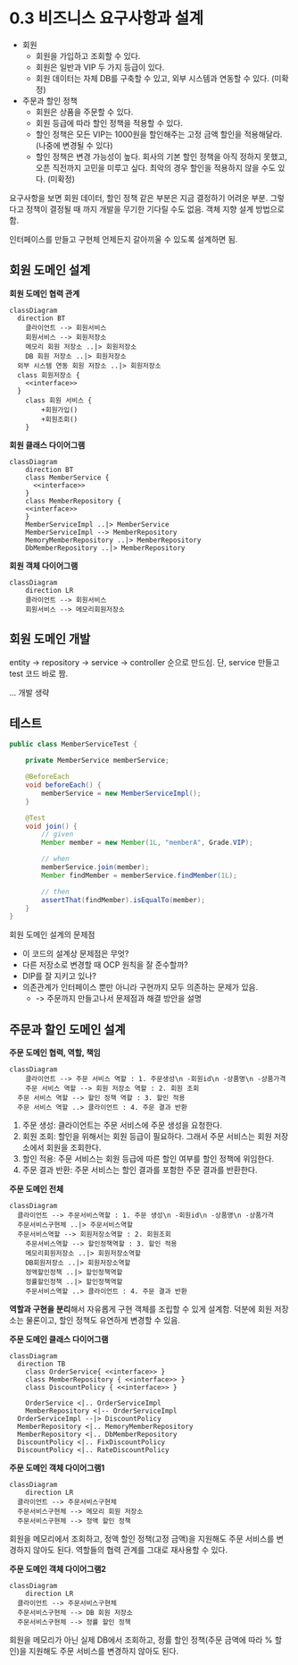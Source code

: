 # 0.3 비즈니스 요구사항과 설계

- 회원
  - 회원을 가입하고 조회할 수 있다.
  - 회원은 일반과 VIP 두 가지 등급이 있다.
  - 회원 데이터는 자체 DB를 구축할 수 있고, 외부 시스템과 연동할 수 있다. (미확정)
- 주문과 할인 정책
  - 회원은 상품을 주문할 수 있다.
  - 회원 등급에 따라 할인 정책을 적용할 수 있다.
  - 할인 정책은 모든 VIP는 1000원을 할인해주는 고정 금액 할인을 적용해달라. (나중에 변경될 수 있다)
  - 할인 정책은 변경 가능성이 높다. 회사의 기본 할인 정책을 아직 정하지 못했고, 오픈 직전까지 고민을 미루고 싶다. 최악의 경우 할인을 적용하지 않을 수도 있다. (미확정)

요구사항을 보면 회원 데이터, 할인 정책 같은 부분은 지금 결정하기 어려운 부분. 그렇다고 정책이 결정될 때 까지 개발을 무기한 기다릴 수도 없음. 객체 지향 설계 방법으로 함.

인터페이스를 만들고 구현체 언제든지 갈아끼울 수 있도록 설계하면 됨.

## 회원 도메인 설계

**회원 도메인 협력 관계**

```mermaid
classDiagram
  direction BT
	클라이언트 --> 회원서비스
	회원서비스 --> 회원저장소
	메모리 회원 저장소 ..|> 회원저장소
	DB 회원 저장소 ..|> 회원저장소
  외부 시스템 연동 회원 저장소 ..|> 회원저장소
  class 회원저장소 {
    <<interface>>
  }
	class 회원 서비스 {
		+회원가입()
		+회원조회()
	}
```

**회원 클래스 다이어그램**

```mermaid
classDiagram
	direction BT
	class MemberService {
	  <<interface>>
	}
	class MemberRepository {
    <<interface>>
	}
	MemberServiceImpl ..|> MemberService
	MemberServiceImpl --> MemberRepository
	MemoryMemberRepository ..|> MemberRepository
	DbMemberRepository ..|> MemberRepository
```

**회원 객체 다이어그램**

```mermaid
classDiagram
	direction LR
	클라이언트 --> 회원서비스
	회원서비스 --> 메모리회원저장소
```

## 회원 도메인 개발

entity -> repository -> service -> controller 순으로 만드심. 단, service 만들고 test 코드 바로 짬.

… 개발 생략

## 테스트

```java
public class MemberServiceTest {

    private MemberService memberService;

    @BeforeEach
    void beforeEach() {
        memberService = new MemberServiceImpl();
    }

    @Test
    void join() {
        // given
        Member member = new Member(1L, "memberA", Grade.VIP);

        // when
        memberService.join(member);
        Member findMember = memberService.findMember(1L);

        // then
        assertThat(findMember).isEqualTo(member);
    }
}
```

회원 도메인 설계의 문제점

- 이 코드의 설계상 문제점은 무엇?
- 다른 저장소로 변경할 때 OCP 원칙을 잘 준수할까?
- DIP를 잘 지키고 있나?
- 의존관계가 인터페이스 뿐만 아니라 구현까지 모두 의존하는 문제가 있음.
  - -> 주문까지 만들고나서 문제점과 해결 방안을 설명

## 주문과 할인 도메인 설계

**주문 도메인 협력, 역할, 책임**

```mermaid
classDiagram
	클라이언트 --> 주문 서비스 역할 : 1. 주문생성\n -회원id\n -상품명\n -상품가격
	주문 서비스 역할 --> 회원 저장소 역할 : 2. 회원 조회
  주문 서비스 역할 --> 할인 정책 역할 : 3. 할인 적용
  주문 서비스 역할 ..> 클라이언트 : 4. 주문 결과 반환
```

1. 주문 생성: 클라이언트는 주문 서비스에 주문 생성을 요청한다.
2. 회원 조회: 할인을 위해서는 회원 등급이 필요하다. 그래서 주문 서비스는 회원 저장소에서 회원을 조회한다.
3. 할인 적용: 주문 서비스는 회원 등급에 따른 할인 여부를 할인 정책에 위임한다.
4. 주문 결과 반환: 주문 서비스는 할인 결과를 포함한 주문 결과를 반환한다.

**주문 도메인 전체**

```mermaid
classDiagram
  클라이언트 --> 주문서비스역할 : 1. 주문 생성\n -회원id\n -상품명\n -상품가격
  주문서비스구현체 ..|> 주문서비스역할
  주문서비스역할 --> 회원저장소역할 : 2. 회원조회
	주문서비스역할 --> 할인정책역할 : 3. 할인 적용
	메모리회원저장소 ..|> 회원저장소역할
	DB회원저장소 ..|> 회원저장소역할
	정액할인정책 ..|> 할인정책역할
	정률할인정책 ..|> 할인정책역할
	주문서비스역할 ..> 클라이언트 : 4. 주문 결과 반환
```

**역할과 구현을 분리**해서 자유롭게 구현 객체를 조립할 수 있게 설계함. 덕분에 회원 저장소는 물론이고, 할인 정책도 유연하게 변경할 수 있음.

**주문 도메인 클래스 다이어그램**

```mermaid
classDiagram
  direction TB
	class OrderService{ <<interface>> }
	class MemberRepository { <<interface>> }
	class DiscountPolicy { <<interface>> }
	
	OrderService <|.. OrderServiceImpl
	MemberRepository <|-- OrderServiceImpl
  OrderServiceImpl --|> DiscountPolicy
  MemberRepository <|.. MemoryMemberRepository
  MemberRepository <|.. DbMemberRepository
  DiscountPolicy <|.. FixDiscountPolicy
  DiscountPolicy <|.. RateDiscountPolicy
```

**주문 도메인 객체 다이어그램1**

```mermaid
classDiagram
	direction LR
  클라이언트 --> 주문서비스구현체
  주문서비스구현체 --> 메모리 회원 저장소
  주문서비스구현체 --> 정액 할인 정책
```

회원을 메모리에서 조회하고, 정액 할인 정책(고정 금액)을 지원해도 주문 서비스를 변경하지 않아도 된다. 역할들의 협력 관계를 그대로 재사용할 수 있다.

**주문 도메인 객체 다이어그램2**

```mermaid
classDiagram
	direction LR
  클라이언트 --> 주문서비스구현체
  주문서비스구현체 --> DB 회원 저장소
  주문서비스구현체 --> 정률 할인 정책
```

회원을 메모리가 아닌 실제 DB에서 조회하고, 정률 할인 정책(주문 금액에 따라 % 할인)을 지원해도 주문 서비스를 변경하지 않아도 된다.
